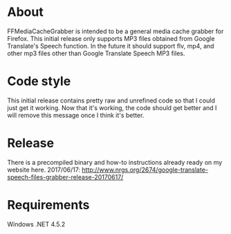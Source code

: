# About

FFMediaCacheGrabber is intended to be a general media cache grabber for Firefox. This initial release only supports MP3 files obtained from Google Translate's Speech function. In the future it should support flv, mp4, and other mp3 files other than Google Translate Speech MP3 files.

# Code style

This initial release contains pretty raw and unrefined code so that I could just get it working. Now that it's working, the code should get better and I will remove this message once I think it's better.

# Release

There is a precompiled binary and how-to instructions already ready on my website here.
2017/06/17: http://www.nrgs.org/2674/google-translate-speech-files-grabber-release-20170617/

# Requirements
Windows
.NET 4.5.2

